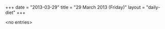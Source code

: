 +++
date = "2013-03-29"
title = "29 March 2013 (Friday)"
layout = "daily-diet"
+++


\<no entries\>
